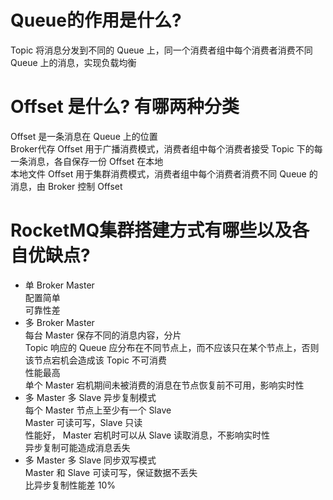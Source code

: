 # Queue的作用是什么?

Topic 将消息分发到不同的 Queue 上，同一个消费者组中每个消费者消费不同 Queue 上的消息，实现负载均衡  

# Offset 是什么? 有哪两种分类

Offset 是一条消息在 Queue 上的位置  
Broker代存 Offset 用于广播消费模式，消费者组中每个消费者接受 Topic 下的每一条消息，各自保存一份 Offset 在本地  
本地文件 Offset 用于集群消费模式，消费者组中每个消费者消费不同 Queue 的消息，由 Broker 控制 Offset  

# RocketMQ集群搭建方式有哪些以及各自优缺点?

- 单 Broker Master  
配置简单  
可靠性差  
- 多 Broker Master  
每台 Master 保存不同的消息内容，分片  
Topic 响应的 Queue 应分布在不同节点上，而不应该只在某个节点上，否则该节点宕机会造成该 Topic 不可消费  
性能最高  
单个 Master 宕机期间未被消费的消息在节点恢复前不可用，影响实时性  
- 多 Master 多 Slave 异步复制模式  
每个 Master 节点上至少有一个 Slave  
Master 可读可写，Slave 只读  
性能好， Master 宕机时可以从 Slave 读取消息，不影响实时性  
异步复制可能造成消息丢失  
- 多 Master 多 Slave 同步双写模式  
Master 和 Slave 可读可写，保证数据不丢失  
比异步复制性能差 10%  